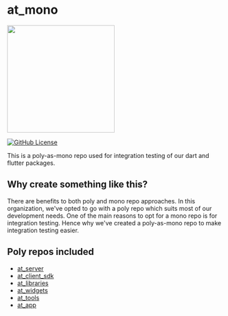 # at_mono

<img width=250px src="https://atsign.dev/assets/img/@platform_logo_grey.svg?sanitize=true">

[![GitHub License](https://img.shields.io/badge/license-BSD3-blue.svg)](./LICENSE)

This is a poly-as-mono repo used for integration testing of our dart and flutter
packages.

## Why create something like this?

There are benefits to both poly and mono repo approaches. In this organization,
we've opted to go with a poly repo which suits most of our development needs.
One of the main reasons to opt for a mono repo is for integration testing. Hence
why we've created a poly-as-mono repo to make integration testing easier.

## Poly repos included

- [at_server](https://github.com/atsign-foundation/at_server.git)
- [at_client_sdk](https://github.com/atsign-foundation/at_client_sdk.git)
- [at_libraries](https://github.com/atsign-foundation/at_libraries.git)
- [at_widgets](https://github.com/atsign-foundation/at_widgets.git)
- [at_tools](https://github.com/atsign-foundation/at_tools.git)
- [at_app](https://github.com/atsign-foundation/at_app.git)

